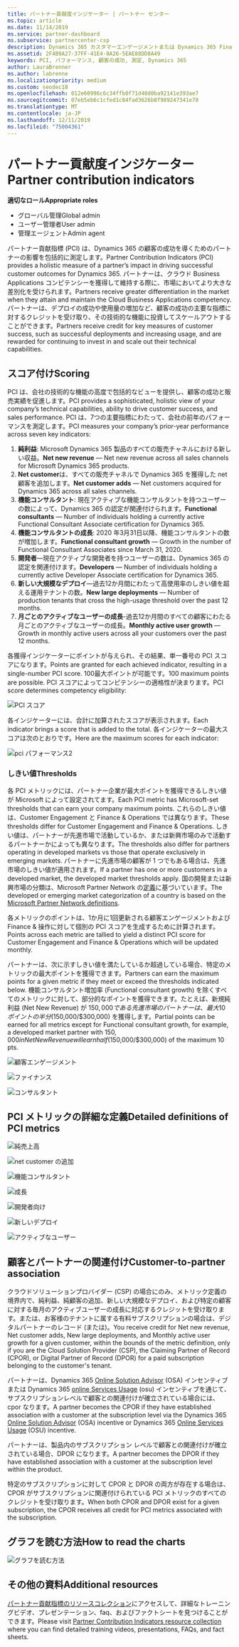 ```yaml
---
title: パートナー貢献度インジケーター | パートナー センター
ms.topic: article
ms.date: 11/14/2019
ms.service: partner-dashboard
ms.subservice: partnercenter-csp
description: Dynamics 365 カスタマーエンゲージメントまたは Dynamics 365 Finance and Operations に関して、お客様が適切に何をしているか、さらに改善できる場所を正確にご確認ください
ms.assetid: 2F4B9A27-37FF-41E4-8A26-5EAE88DD8A49
keywords: PCI, パフォーマンス, 顧客の成功, 測定, Dynamics 365
author: LauraBrenner
ms.author: labrenne
ms.localizationpriority: medium
ms.custom: seodec18
ms.openlocfilehash: 012e60996c6c34ffb0f71d48d0ba92141e393ae7
ms.sourcegitcommit: 07eb5eb6c1cfed1c84fad3626b8f989247341e70
ms.translationtype: MT
ms.contentlocale: ja-JP
ms.lasthandoff: 12/11/2019
ms.locfileid: "75004361"
---
```

# <a name="partner-contribution-indicators"></a><span data-ttu-id="f01f2-104">パートナー貢献度インジケーター</span><span class="sxs-lookup"><span data-stu-id="f01f2-104">Partner contribution indicators</span></span>

<span data-ttu-id="f01f2-105">**適切なロール**</span><span class="sxs-lookup"><span data-stu-id="f01f2-105">**Appropriate roles**</span></span>
-   <span data-ttu-id="f01f2-106">グローバル管理</span><span class="sxs-lookup"><span data-stu-id="f01f2-106">Global admin</span></span>
-   <span data-ttu-id="f01f2-107">ユーザー管理者</span><span class="sxs-lookup"><span data-stu-id="f01f2-107">User admin</span></span>
-   <span data-ttu-id="f01f2-108">管理エージェント</span><span class="sxs-lookup"><span data-stu-id="f01f2-108">Admin agent</span></span>

<span data-ttu-id="f01f2-109">パートナー貢献指標 (PCI) は、Dynamics 365 の顧客の成功を導くためのパートナーの影響を包括的に測定します。</span><span class="sxs-lookup"><span data-stu-id="f01f2-109">Partner Contribution Indicators (PCI) provides a holistic measure of a partner’s impact in driving successful customer outcomes for Dynamics 365.</span></span> <span data-ttu-id="f01f2-110">パートナーは、クラウド Business Applications コンピテンシーを獲得して維持する際に、市場においてより大きな差別化を受けられます。</span><span class="sxs-lookup"><span data-stu-id="f01f2-110">Partners receive greater differentiation in the market when they attain and maintain the Cloud Business Applications competency.</span></span>  <span data-ttu-id="f01f2-111">パートナーは、デプロイの成功や使用量の増加など、顧客の成功の主要な指標に対するクレジットを受け取り、その技術的な機能に投資してスケールアウトすることができます。</span><span class="sxs-lookup"><span data-stu-id="f01f2-111">Partners receive credit for key measures of customer success, such as successful deployments and increasing usage, and are rewarded for continuing to invest in and scale out their technical capabilities.</span></span> 

## <a name="scoring"></a><span data-ttu-id="f01f2-112">スコア付け</span><span class="sxs-lookup"><span data-stu-id="f01f2-112">Scoring</span></span>

<span data-ttu-id="f01f2-113">PCI は、会社の技術的な機能の高度で包括的なビューを提供し、顧客の成功と販売実績を促進します。</span><span class="sxs-lookup"><span data-stu-id="f01f2-113">PCI provides a sophisticated, holistic view of your company’s technical capabilities, ability to drive customer success, and sales performance.</span></span> <span data-ttu-id="f01f2-114">PCI は、7つの主要指標にわたって、会社の前年のパフォーマンスを測定します。</span><span class="sxs-lookup"><span data-stu-id="f01f2-114">PCI measures your company’s prior-year performance across seven key indicators:</span></span>

1. <span data-ttu-id="f01f2-115">**純利益**: Microsoft Dynamics 365 製品のすべての販売チャネルにおける新しい収益。</span><span class="sxs-lookup"><span data-stu-id="f01f2-115">**Net new revenue** — Net new revenue across all sales channels for Microsoft Dynamics 365 products.</span></span>
2. <span data-ttu-id="f01f2-116">**Net customer**は、すべての販売チャネルで Dynamics 365 を獲得した net 顧客を追加します。</span><span class="sxs-lookup"><span data-stu-id="f01f2-116">**Net customer adds** — Net customers acquired for Dynamics 365 across all sales channels.</span></span>
3. <span data-ttu-id="f01f2-117">**機能コンサルタント**: 現在アクティブな機能コンサルタントを持つユーザーの数によって、Dynamics 365 の認定が関連付けられます。</span><span class="sxs-lookup"><span data-stu-id="f01f2-117">**Functional consultants** — Number of individuals holding a currently active Functional Consultant Associate certification for Dynamics 365.</span></span>
4. <span data-ttu-id="f01f2-118">**機能コンサルタントの成長**: 2020 年3月31日以降、機能コンサルタントの数が増加します。</span><span class="sxs-lookup"><span data-stu-id="f01f2-118">**Functional consultant growth** — Growth in the number of Functional Consultant Associates since March 31, 2020.</span></span>
5. <span data-ttu-id="f01f2-119">**開発者**—現在アクティブな開発者を持つユーザーの数は、Dynamics 365 の認定を関連付けます。</span><span class="sxs-lookup"><span data-stu-id="f01f2-119">**Developers** — Number of individuals holding a currently active Developer Associate certification for Dynamics 365.</span></span>
6. <span data-ttu-id="f01f2-120">**新しい大規模なデプロイ**—過去12か月間にわたって高使用率のしきい値を超える運用テナントの数。</span><span class="sxs-lookup"><span data-stu-id="f01f2-120">**New large deployments** — Number of production tenants that cross the high-usage threshold over the past 12 months.</span></span>
7. <span data-ttu-id="f01f2-121">**月ごとのアクティブなユーザーの成長**-過去12か月間のすべての顧客にわたる月ごとのアクティブなユーザーの成長。</span><span class="sxs-lookup"><span data-stu-id="f01f2-121">**Monthly active user growth** — Growth in monthly active users across all your customers over the past 12 months.</span></span>

<span data-ttu-id="f01f2-122">各獲得インジケーターにポイントが与えられ、その結果、単一番号の PCI スコアになります。</span><span class="sxs-lookup"><span data-stu-id="f01f2-122">Points are granted for each achieved indicator, resulting in a single-number PCI score.</span></span> <span data-ttu-id="f01f2-123">100最大ポイントが可能です。</span><span class="sxs-lookup"><span data-stu-id="f01f2-123">100 maximum points are possible.</span></span> <span data-ttu-id="f01f2-124">PCI スコアによってコンピテンシーの適格性が決まります。</span><span class="sxs-lookup"><span data-stu-id="f01f2-124">PCI score determines competency eligibility:</span></span>

![PCI スコア](images/pcinew1.png)

<span data-ttu-id="f01f2-126">各インジケーターには、合計に加算されたスコアが表示されます。</span><span class="sxs-lookup"><span data-stu-id="f01f2-126">Each indicator brings a score that is added to the total.</span></span> <span data-ttu-id="f01f2-127">各インジケーターの最大スコアは次のとおりです。</span><span class="sxs-lookup"><span data-stu-id="f01f2-127">Here are the maximum scores for each indicator:</span></span>


![pci パフォーマンス2](images/pci1.png)

### <a name="thresholds"></a><span data-ttu-id="f01f2-129">しきい値</span><span class="sxs-lookup"><span data-stu-id="f01f2-129">Thresholds</span></span>

<span data-ttu-id="f01f2-130">各 PCI メトリックには、パートナー企業が最大ポイントを獲得できるしきい値が Microsoft によって設定されてます。</span><span class="sxs-lookup"><span data-stu-id="f01f2-130">Each PCI metric has Microsoft-set thresholds that can earn your company maximum points.</span></span> <span data-ttu-id="f01f2-131">これらのしきい値は、Customer Engagement と Finance & Operations では異なります。</span><span class="sxs-lookup"><span data-stu-id="f01f2-131">These thresholds differ for Customer Engagement and Finance & Operations.</span></span> <span data-ttu-id="f01f2-132">しきい値は、パートナーが先進市場で活動しているか、または新興市場のみで活動するパートナーかによっても異なります。</span><span class="sxs-lookup"><span data-stu-id="f01f2-132">The thresholds also differ for partners operating in developed markets vs those that operate exclusively in emerging markets.</span></span> <span data-ttu-id="f01f2-133">パートナーに先進市場の顧客が 1 つでもある場合は、先進市場のしきい値が適用されます。</span><span class="sxs-lookup"><span data-stu-id="f01f2-133">If a partner has one or more customers in a developed market, the developed market thresholds apply.</span></span> <span data-ttu-id="f01f2-134">国の開発または新興市場の分類は、Microsoft Partner Network の[定義](https://assets.microsoft.com/MPN-developed-and-emerging-countries-list.pdf)に基づいています。</span><span class="sxs-lookup"><span data-stu-id="f01f2-134">The developed or emerging market categorization of a country is based on the [Microsoft Partner Network definitions](https://assets.microsoft.com/MPN-developed-and-emerging-countries-list.pdf).</span></span>

<span data-ttu-id="f01f2-135">各メトリックのポイントは、1か月に1回更新される顧客エンゲージメントおよび Finance & 操作に対して個別の PCI スコアを生成するために計算されます。</span><span class="sxs-lookup"><span data-stu-id="f01f2-135">Points across each metric are tallied to yield a distinct PCI score for Customer Engagement and Finance & Operations which will be updated monthly.</span></span>

<span data-ttu-id="f01f2-136">パートナーは、次に示すしきい値を満たしているか超過している場合、特定のメトリックの最大ポイントを獲得できます。</span><span class="sxs-lookup"><span data-stu-id="f01f2-136">Partners can earn the maximum points for a given metric if they meet or exceed the thresholds indicated below.</span></span> <span data-ttu-id="f01f2-137">機能コンサルタント増加率 (Functional consultant growth) を除くすべてのメトリックに対して、部分的なポイントを獲得できます。たとえば、新規純利益 (Net New Revenue) が $150,000 である先進市場のパートナーは、最大 10 ポイントの半分 ($150,000/$300,000) を獲得します。</span><span class="sxs-lookup"><span data-stu-id="f01f2-137">Partial points can be earned for all metrics except for Functional consultant growth, for example, a developed market partner with $150,000 in Net New Revenue will earn half ($150,000/$300,000) of the maximum 10 pts.</span></span>

![顧客エンゲージメント](images/pci/table_1.png)

![ファイナンス](images/pci/TABLE_2.png)

![コンサルタント](images/pci/table_3.png)

## <a name="detailed-definitions-of-pci-metrics"></a><span data-ttu-id="f01f2-141">PCI メトリックの詳細な定義</span><span class="sxs-lookup"><span data-stu-id="f01f2-141">Detailed definitions of PCI metrics</span></span>

![純売上高](images/net_new1.png)

![net customer の追加](images/netcustomer.png)

![機能コンサルタント](images/pci/functional_consultants.png)

![成長](images/pci/functional_consultant_growth.png)

![開発者向け](images/pci/developers.png)

![新しいデプロイ](images/pci/new_large_deployments.png)

![アクティブなユーザー](images/pci/monthly_active_user_growth.png)


## <a name="customer-to-partner-association"></a><span data-ttu-id="f01f2-149">顧客とパートナーの関連付け</span><span class="sxs-lookup"><span data-stu-id="f01f2-149">Customer-to-partner association</span></span>

<span data-ttu-id="f01f2-150">クラウドソリューションプロバイダー (CSP) の場合にのみ、メトリック定義の境界内で、純利益、純顧客の追加、新しい大規模なデプロイ、および特定の顧客に対する毎月のアクティブユーザーの成長に対応するクレジットを受け取ります。または、お客様のテナントに属する有料サブスクリプションの場合は、デジタルパートナーのレコード (または)。</span><span class="sxs-lookup"><span data-stu-id="f01f2-150">You receive credit for Net new revenue, Net customer adds, New large deployments, and Monthly active user growth for a given customer, within the bounds of the metric definition, only if you are the Cloud Solution Provider (CSP), the Claiming Partner of Record (CPOR), or Digital Partner of Record (DPOR) for a paid subscription belonging to the customer's tenant.</span></span>

<span data-ttu-id="f01f2-151">パートナーは、Dynamics 365 [Online Solution Advisor](https://support.microsoft.com/en-us/help/4501560/online-services-advisor-osa-sell-incentives-faq) (OSA) インセンティブまたは Dynamics 365 [online Services Usage](https://support.microsoft.com/en-us/help/3082044/become-eligible-for-the-online-services-usage-incentive-program) (osu) インセンティブを通じて、サブスクリプションレベルで顧客との関連付けが確立されている場合には、cpor なります。</span><span class="sxs-lookup"><span data-stu-id="f01f2-151">A partner becomes the CPOR if they have established association with a customer at the subscription level via the Dynamics 365 [Online Solution Advisor](https://support.microsoft.com/en-us/help/4501560/online-services-advisor-osa-sell-incentives-faq) (OSA) incentive or Dynamics 365 [Online Services Usage](https://support.microsoft.com/en-us/help/3082044/become-eligible-for-the-online-services-usage-incentive-program) (OSU) incentive.</span></span>

<span data-ttu-id="f01f2-152">パートナーは、製品内のサブスクリプション レベルで顧客との関連付けが確立されている場合、DPOR になります。</span><span class="sxs-lookup"><span data-stu-id="f01f2-152">A partner becomes the DPOR if they have established association with a customer at the subscription level within the product.</span></span>

<span data-ttu-id="f01f2-153">特定のサブスクリプションに対して CPOR と DPOR の両方が存在する場合は、CPOR がサブスクリプションに関連付けられている PCI メトリックのすべてのクレジットを受け取ります。</span><span class="sxs-lookup"><span data-stu-id="f01f2-153">When both CPOR and DPOR exist for a given subscription, the CPOR receives all credit for PCI metrics associated with the subscription.</span></span>

## <a name="how-to-read-the-charts"></a><span data-ttu-id="f01f2-154">グラフを読む方法</span><span class="sxs-lookup"><span data-stu-id="f01f2-154">How to read the charts</span></span>

![グラフを読む方法](images/pci2.png)

## <a name="additional-resources"></a><span data-ttu-id="f01f2-156">その他の資料</span><span class="sxs-lookup"><span data-stu-id="f01f2-156">Additional resources</span></span>

<span data-ttu-id="f01f2-157">[パートナー貢献指標のリソースコレクション](https://partner.microsoft.com/asset/collection/pci-learn#/)にアクセスして、詳細なトレーニングビデオ、プレゼンテーション、faq、およびファクトシートを見つけることができます。</span><span class="sxs-lookup"><span data-stu-id="f01f2-157">Please visit [Partner Contribution Indicators resource collection](https://partner.microsoft.com/asset/collection/pci-learn#/) where you can find detailed training videos, presentations, FAQs, and fact sheets.</span></span> 




